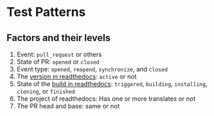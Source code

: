 # Test Patterns

## Factors and their levels

1. Event: `pull_request` or others
2. State of PR: `opened` or `closed`
3. Event type: `opened`, `reopend`, `synchronize`, and `closed`
4. The [version in readthedocs](https://docs.readthedocs.io/en/stable/api/v3.html#versions): `active` or not
5. State of the [build in readthedocs](https://docs.readthedocs.io/en/stable/api/v3.html#builds): `triggered`, `building`, `installing`, `cloning`, or `finished`
6. The project of readthedocs: Has one or more translates or not
7. The PR head and base: same or not
